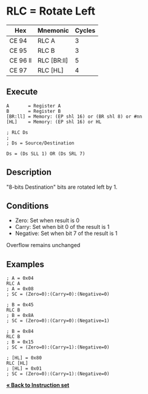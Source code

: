 # RLC = Rotate Left

| Hex      | Mnemonic       | Cycles |
| -------- | -------------- | ------ |
| CE 94    | RLC A          | 3      |
| CE 95    | RLC B          | 3      |
| CE 96 ll | RLC \[BR:ll]   | 5      |
| CE 97    | RLC \[HL]      | 4      |

## Execute

```
A       = Register A
B       = Register B
[BR:ll] = Memory: (EP shl 16) or (BR shl 8) or #nn
[HL]    = Memory: (EP shl 16) or HL
```

```
; RLC Ds
;
; Ds = Source/Destination

Ds = (Ds SLL 1) OR (Ds SRL 7)
```

## Description

"8-bits Destination" bits are rotated left by 1.

## Conditions

* Zero: Set when result is 0
* Carry: Set when bit 0 of the result is 1
* Negative: Set when bit 7 of the result is 1

Overflow remains unchanged

## Examples

```
; A = 0x04
RLC A
; A = 0x08
; SC = (Zero=0):(Carry=0):(Negative=0)
```

```
; B = 0x45
RLC B
; B = 0x8A
; SC = (Zero=0):(Carry=0):(Negative=1)
```

```
; B = 0x84
RLC B
; B = 0x15
; SC = (Zero=0):(Carry=1):(Negative=0)
```

```
; [HL] = 0x80
RLC [HL]
; [HL] = 0x01
; SC = (Zero=0):(Carry=1):(Negative=0)
```

[**« Back to Instruction set**](../S1C88_InstructionSet.md)
